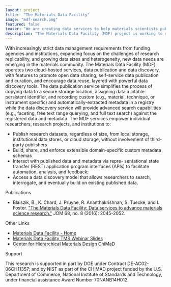 ```yaml
---
layout: project
title:  "The Materials Data Facility"
image: "mdf-search.png"
featured: false
teaser: "We are creating data services to help materials scientists publish and discover data"
description: "The Materials Data Facility (MDF) project is working to develop and deploy advanced services to help materials scientists publish datasets, encourage data reuse and sharing, and facilitate simple discovery of data."
---
```


With increasingly strict data management requirements from funding agencies and institutions, expanding focus on the challenges of research replicability, and growing data sizes and heterogeneity, new data needs are emerging in the materials community. The Materials Data Facility (MDF) operates two cloud-hosted services, data publication and data discovery, with features to promote open data sharing, self-service data publication and curation, and encourage data reuse, layered with powerful data discovery tools. The data publication service simplifies the process of copying data to a secure storage location, assigning data a citable persistent identifier, and recording custom (e.g., material, technique, or instrument specific) and automatically-extracted metadata in a registry while the data discovery service will provide advanced search capabilities (e.g., faceting, free text range querying, and full text search) against the registered data and metadata. The MDF services empower individual researchers, research projects, and institutions to: 
- Publish research datasets, regardless of size, from local storage, institutional data stores, or cloud storage, without involvement of third- party publishers
- Build, share, and enforce extensible domain-specific custom metadata schemas
- Interact with published data and metadata via repre- sentational state transfer (REST) application program interfaces (APIs) to facilitate automation, analysis, and feedback;
- Access a data discovery model that allows researchers to search, interrogate, and eventually build on existing published data.


Publications

- Blaiszik, B., K. Chard, J. Pruyne, R. Ananthakrishnan, S. Tuecke, and I. Foster. ["The Materials Data Facility: Data services to advance materials science research."](https://www.researchgate.net/profile/Ian_Foster/publication/304992308_The_Materials_Data_Facility_Data_Services_to_Advance_Materials_Science_Research/links/578550f808ae36ad40a4c2c5.pdf) JOM 68, no. 8 (2016): 2045-2052.

Other Links

- [Materials Data Facility - Home ](http://www.materialsdatafacility.org)
- [Materials Data Facility TMS Webinar Slides](http://www.slideshare.net/BenBlaiszik/20160922-materials-data-facility-tms-webinar)
- [Center for Hierarchical Materials Design ChiMaD](http://chimad.northwestern.edu)

Support

This research is supported in part by DOE under Contract DE-AC02-06CH11357; and by NIST as part of the CHiMAD project funded by the U.S. Department of Commerce, National Institute of Standards and Technology, under financial assistance Award Number 70NANB14H012.

